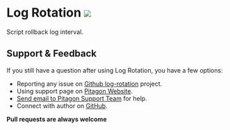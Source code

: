 # Log Rotation [<img src="https://img.shields.io/twitter/follow/ThePitagon.svg?label=Follow&style=social">](https://twitter.com/ThePitagon/)
Script rollback log interval.

## Support & Feedback
If you still have a question after using Log Rotation, you have a few options:
* Reporting any issue on [Github log-rotation](https://github.com/ThePitagon/log-rotation/issues/) project.
* Using support page on [Pitagon Website](https://pitagon.io/).
* [Send email to Pitagon Support Team](mailto:support@pitagon.vn) for help.
* Connect with author on [GitHub](https://github.com/travistran1989/).

**Pull requests are always welcome**
